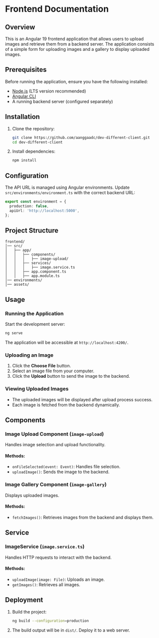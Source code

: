 # Frontend Documentation

## Overview
This is an Angular 19 frontend application that allows users to upload images and retrieve them from a backend server. The application consists of a simple form for uploading images and a gallery to display uploaded images.

## Prerequisites
Before running the application, ensure you have the following installed:
- [Node.js](https://nodejs.org/) (LTS version recommended)
- [Angular CLI](https://angular.io/cli)
- A running backend server (configured separately)

## Installation
1. Clone the repository:
   ```sh
   git clone https://github.com/aanggaadc/dev-different-client.git
   cd dev-different-client
   ```
2. Install dependencies:
   ```sh
   npm install
   ```

## Configuration
The API URL is managed using Angular environments. Update `src/environments/environment.ts` with the correct backend URL:
```ts
export const environment = {
  production: false,
  apiUrl: 'http://localhost:5000',
};
```

## Project Structure
```
frontend/
│── src/
│   ├── app/
│   │   ├── components/
│   │   │   ├── image-upload/
│   │   ├── services/
│   │   │   ├── image.service.ts
│   │   ├── app.component.ts
│   │   ├── app.module.ts
│── environments/
│── assets/
```

## Usage
### Running the Application
Start the development server:
```sh
ng serve
```
The application will be accessible at `http://localhost:4200/`.

### Uploading an Image
1. Click the **Choose File** button.
2. Select an image file from your computer.
3. Click the **Upload** button to send the image to the backend.

### Viewing Uploaded Images
- The uploaded images will be displayed after upload process success.
- Each image is fetched from the backend dynamically.

## Components
### Image Upload Component (`image-upload`)
Handles image selection and upload functionality.
#### Methods:
- `onFileSelected(event: Event)`: Handles file selection.
- `uploadImage()`: Sends the image to the backend.

### Image Gallery Component (`image-gallery`)
Displays uploaded images.
#### Methods:
- `fetchImages()`: Retrieves images from the backend and displays them.

## Service
### ImageService (`image.service.ts`)
Handles HTTP requests to interact with the backend.
#### Methods:
- `uploadImage(image: File)`: Uploads an image.
- `getImages()`: Retrieves all images.

## Deployment
1. Build the project:
   ```sh
   ng build --configuration=production
   ```
2. The build output will be in `dist/`. Deploy it to a web server.

